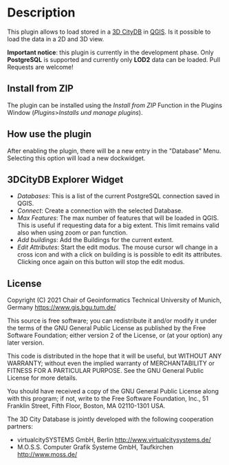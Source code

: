 # Description

This plugin allows to load stored in a [3D CityDB](https://www.3dcitydb.org/3dcitydb/) in [QGIS](http://www.qgis.org). Is it possible to load the data in a 2D and 3D view.

**Important notice**: this plugin is currently in the development phase. Only **PostgreSQL** is supported and currently only **LOD2** data can be loaded. Pull Requests are welcome!

## Install from ZIP

The plugin can be installed using the _Install from ZIP_ Function in the Plugins Window (_Plugins_>_Installs und manage plugins_).

## How use the plugin

After enabling the plugin, there will be a new entry in the "Database" Menu. Selecting this option will load a new dockwidget.

## 3DCityDB Explorer Widget

- _Databases_: This is a list of the current PostgreSQL connection saved in QGIS.
- _Connect_: Create a connection with the selected Database.
- _Max Features_: The max number of features that will be loaded in QGIS. This is useful if requesting data for a big extent. This limit remains valid also when using zoom or pan function.
- _Add buildings_: Add the Buildings for the current extent.
- _Edit Attributes_: Start the edit modus. The mouse cursor wll change in a cross icon and with a click on building is is possible to edit its attributes. Clicking once again on this button will stop the edit modus.

## License

Copyright (C) 2021
Chair of Geoinformatics
Technical University of Munich, Germany
https://www.gis.bgu.tum.de/

This source is free software; you can redistribute it and/or modify it under
the terms of the GNU General Public License as published by the Free
Software Foundation; either version 2 of the License, or (at your option)
any later version.

This code is distributed in the hope that it will be useful, but WITHOUT ANY
WARRANTY; without even the implied warranty of MERCHANTABILITY or FITNESS
FOR A PARTICULAR PURPOSE. See the GNU General Public License for more
details.

You should have received a copy of the GNU General Public License along
with this program; if not, write to the Free Software Foundation, Inc.,
51 Franklin Street, Fifth Floor, Boston, MA 02110-1301 USA.

The 3D City Database is jointly developed with the following cooperation partners:

- virtualcitySYSTEMS GmbH, Berlin <http://www.virtualcitysystems.de/>
- M.O.S.S. Computer Grafik Systeme GmbH, Taufkirchen <http://www.moss.de/>
